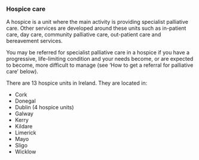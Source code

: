 ###  Hospice care

A hospice is a unit where the main activity is providing specialist palliative
care. Other services are developed around these units such as in-patient care,
day care, community palliative care, out-patient care and bereavement
services.

You may be referred for specialist palliative care in a hospice if you have a
progressive, life-limiting condition and your needs become, or are expected to
become, more difficult to manage (see ‘How to get a referral for palliative
care’ below).

There are 13 hospice units in Ireland. They are located in:

  * Cork 
  * Donegal 
  * Dublin (4 hospice units) 
  * Galway 
  * Kerry 
  * Kildare 
  * Limerick 
  * Mayo 
  * Sligo 
  * Wicklow 
